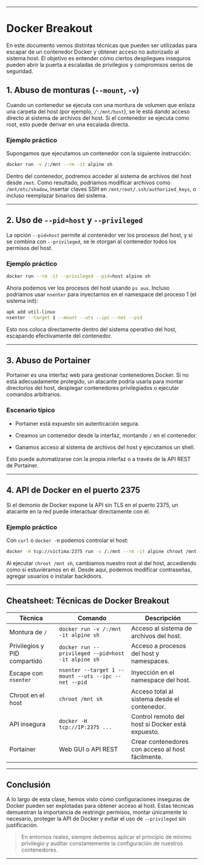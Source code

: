 
---
# Docker Breakout

En este documento vemos distintas técnicas que pueden ser utilizadas para escapar de un contenedor Docker y obtener acceso no autorizado al sistema host. El objetivo es entender cómo ciertos despliegues inseguros pueden abrir la puerta a escaladas de privilegios y compromisos serios de seguridad.

## 1. Abuso de monturas (`--mount`, `-v`)

Cuando un contenedor se ejecuta con una montura de volumen que enlaza una carpeta del host (por ejemplo, `/:/mnt/host`), se le está dando acceso directo al sistema de archivos del host. Si el contenedor se ejecuta como root, esto puede derivar en una escalada directa.

### Ejemplo práctico

Supongamos que ejecutamos un contenedor con la siguiente instrucción:

```bash
docker run -v /:/mnt --rm -it alpine sh
```

Dentro del contenedor, podremos acceder al sistema de archivos del host desde `/mnt`. Como resultado, podríamos modificar archivos como `/mnt/etc/shadow`, insertar claves SSH en `/mnt/root/.ssh/authorized_keys`, o incluso reemplazar binarios del sistema.

---

## 2. Uso de `--pid=host` y `--privileged`

La opción `--pid=host` permite al contenedor ver los procesos del host, y si se combina con `--privileged`, se le otorgan al contenedor todos los permisos del host.

### Ejemplo práctico

```bash
docker run --rm -it --privileged --pid=host alpine sh
```

Ahora podemos ver los procesos del host usando `ps aux`. Incluso podríamos usar `nsenter` para inyectarnos en el namespace del proceso 1 (el sistema init):

```bash
apk add util-linux
nsenter --target 1 --mount --uts --ipc --net --pid
```

Esto nos coloca directamente dentro del sistema operativo del host, escapando efectivamente del contenedor.

---

## 3. Abuso de Portainer

Portainer es una interfaz web para gestionar contenedores Docker. Si no está adecuadamente protegido, un atacante podría usarla para montar directorios del host, desplegar contenedores privilegiados o ejecutar comandos arbitrarios.

### Escenario típico

- Portainer está expuesto sin autenticación segura.
    
- Creamos un contenedor desde la interfaz, montando `/` en el contenedor.
    
- Ganamos acceso al sistema de archivos del host y ejecutamos un shell.
    

Esto puede automatizarse con la propia interfaz o a través de la API REST de Portainer.

---

## 4. API de Docker en el puerto 2375

Si el demonio de Docker expone la API sin TLS en el puerto 2375, un atacante en la red puede interactuar directamente con él.

### Ejemplo práctico

Con `curl` o `docker -H` podemos controlar el host:

```bash
docker -H tcp://victima:2375 run -v /:/mnt --rm -it alpine chroot /mnt sh
```

Al ejecutar `chroot /mnt sh`, cambiamos nuestro root al del host, accediendo como si estuviéramos en él. Desde aquí, podemos modificar contraseñas, agregar usuarios o instalar backdoors.

---

## Cheatsheet: Técnicas de Docker Breakout

|Técnica|Comando|Descripción|
|---|---|---|
|Montura de `/`|`docker run -v /:/mnt -it alpine sh`|Acceso al sistema de archivos del host.|
|Privilegios y PID compartido|`docker run --privileged --pid=host -it alpine sh`|Acceso a procesos del host y namespaces.|
|Escape con `nsenter`|`nsenter --target 1 --mount --uts --ipc --net --pid`|Inyección en el namespace del host.|
|Chroot en el host|`chroot /mnt sh`|Acceso total al sistema desde el contenedor.|
|API insegura|`docker -H tcp://IP:2375 ...`|Control remoto del host si Docker está expuesto.|
|Portainer|Web GUI o API REST|Crear contenedores con acceso al host fácilmente.|

---

## Conclusión

A lo largo de esta clase, hemos visto cómo configuraciones inseguras de Docker pueden ser explotadas para obtener acceso al host. Estas técnicas demuestran la importancia de restringir permisos, montar únicamente lo necesario, proteger la API de Docker y evitar el uso de `--privileged` sin justificación.

> En entornos reales, siempre debemos aplicar el principio de mínimo privilegio y auditar constantemente la configuración de nuestros contenedores.

---

